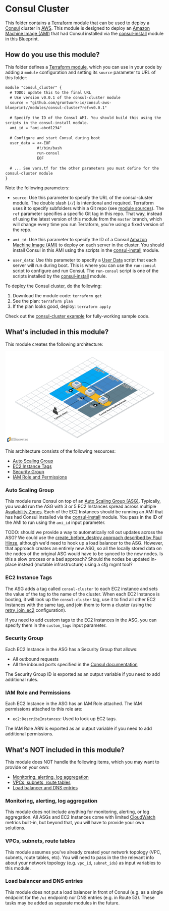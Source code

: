 # Consul Cluster

This folder contains a [Terraform](https://www.terraform.io/) module that can be used to deploy a 
[Consul](https://www.consul.io/) cluster in [AWS](https://aws.amazon.com/). This module is designed to deploy an 
[Amazon Machine Image (AMI)](http://docs.aws.amazon.com/AWSEC2/latest/UserGuide/AMIs.html) that had Consul installed
via the [consul-install](/modules/consul-install) module in this Blueprint.



## How do you use this module?

This folder defines a [Terraform module](https://www.terraform.io/docs/modules/usage.html), which you can use in your
code by adding a `module` configuration and setting its `source` parameter to URL of this folder:

```hcl
module "consul_cluster" {
  # TODO: update this to the final URL
  # Use version v0.0.1 of the consul-cluster module
  source = "github.com/gruntwork-io/consul-aws-blueprint//modules/consul-cluster?ref=v0.0.1"

  # Specify the ID of the Consul AMI. You should build this using the scripts in the consul-install module.
  ami_id = "ami-abcd1234"
  
  # Configure and start Consul during boot 
  user_data = <<-EOF
              #!/bin/bash
              run-consul
              EOF
  
  # ... See vars.tf for the other parameters you must define for the consul-cluster module
}
```

Note the following parameters:

* `source`: Use this parameter to specify the URL of the consul-cluster module. The double slash (`//`) is intentional 
  and required. Terraform uses it to specify subfolders within a Git repo (see [module 
  sources](https://www.terraform.io/docs/modules/sources.html)). The `ref` parameter specifies a specific Git tag in 
  this repo. That way, instead of using the latest version of this module from the `master` branch, which 
  will change every time you run Terraform, you're using a fixed version of the repo.

* `ami_id`: Use this parameter to specify the ID of a Consul [Amazon Machine Image 
  (AMI)](http://docs.aws.amazon.com/AWSEC2/latest/UserGuide/AMIs.html) to deploy on each server in the cluster. You
  should install Consul in this AMI using the scripts in the [consul-install](/modules/consul-install) module.
  
* `user_data`: Use this parameter to specify a [User 
  Data](http://docs.aws.amazon.com/AWSEC2/latest/UserGuide/user-data.html#user-data-shell-scripts) script that each
  server will run during boot. This is where you can use the `run-consul` script to configure and run Consul. The
  `run-consul` script is one of the scripts installed by the [consul-install](/modules/consul-install) module. 

To deploy the Consul cluster, do the following:

1. Download the module code: `terraform get`
1. See the plan: `terraform plan`
1. If the plan looks good, deploy: `terraform apply`

Check out the [consul-cluster example](/examples/consul-cluster) for fully-working sample code. 



## What's included in this module?

This module creates the following architecture:

![Consul architecture](/_docs/architecture.png)

This architecture consists of the following resources:

* [Auto Scaling Group](#auto-scaling-group)
* [EC2 Instance Tags](#ec2-instance-tags)
* [Security Group](#security-group)
* [IAM Role and Permissions](#iam-role-and-permissions)

### Auto Scaling Group

This module runs Consul on top of an [Auto Scaling Group (ASG)](https://aws.amazon.com/autoscaling/). Typically, you
would run the ASG with 3 or 5 EC2 Instances spread across multiple [Availability 
Zones](http://docs.aws.amazon.com/AWSEC2/latest/UserGuide/using-regions-availability-zones.html). Each of the EC2
Instances should be running an AMI that has had Consul installed via the [consul-install](/modules/consul-install)
module. You pass in the ID of the AMI to run using the `ami_id` input parameter.

TODO: should we provide a way to automatically roll out updates across the ASG? We could use the [create_before_destroy
approach described by Paul Hinze](https://groups.google.com/forum/#!msg/terraform-tool/7Gdhv1OAc80/iNQ93riiLwAJ),
although we'd need to hook up a load balancer to the ASG. However, that approach creates an entirely new ASG, so all 
the locally stored data on the nodes of the original ASG would have to be synced to the new nodes. Is this a slow 
process or a bad approach? Should the nodes be updated in-place instead (mutable infrastructure) using a cfg mgmt 
tool?

### EC2 Instance Tags

The ASG adds a tag called `consul-cluster` to each EC2 instance and sets the value of the tag to the name of the 
cluster. When each EC2 Instance is booting, it will look up the `consul-cluster` tag, use it to find all other EC2 
Instances with the same tag, and join them to form a cluster (using the 
[retry_join_ec2](https://www.consul.io/docs/agent/options.html?#retry_join_ec2) configuration). 
    
If you need to add custom tags to the EC2 Instances in the ASG, you can specify them in the `custom_tags` input 
parameter.

### Security Group

Each EC2 Instance in the ASG has a Security Group that allows:
 
* All outbound requests
* All the inbound ports specified in the [Consul documentation](https://www.consul.io/docs/agent/options.html?#ports-used)

The Security Group ID is exported as an output variable if you need to add additional rules. 

### IAM Role and Permissions

Each EC2 Instance in the ASG has an IAM Role attached. The IAM permissions attached to this role are:

* `ec2:DescribeInstances`: Used to look up EC2 tags.

The IAM Role ARN is exported as an output variable if you need to add additional permissions. 



## What's NOT included in this module?

This module does NOT handle the following items, which you may want to provide on your own:

* [Monitoring, alerting, log aggregation](#monitoring-alerting-log-aggregation)
* [VPCs, subnets, route tables](#vpcs-subnets-route-tables)
* [Load balancer and DNS entries](#load-balancer-and-dns-entries)

### Monitoring, alerting, log aggregation

This module does not include anything for monitoring, alerting, or log aggregation. All ASGs and EC2 Instances come 
with limited [CloudWatch](https://aws.amazon.com/cloudwatch/) metrics built-in, but beyond that, you will have to 
provide your own solutions.

### VPCs, subnets, route tables

This module assumes you've already created your network topology (VPC, subnets, route tables, etc). You will need to 
pass in the the relevant info about your network topology (e.g. `vpc_id`, `subnet_ids`) as input variables to this 
module.

### Load balancer and DNS entries

This module does not put a load balancer in front of Consul (e.g. as a single endpoint for the `/ui` endpoint) nor
DNS entries (e.g. in Route 53). These tasks may be added as separate modules in the future.


